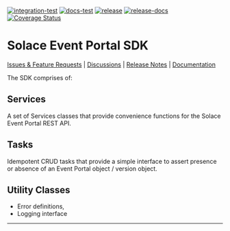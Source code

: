 [![integration-test](https://github.com/SolaceLabs/ep-sdk-typescript/actions/workflows/integration-test.yml/badge.svg)](https://github.com/SolaceLabs/ep-sdk-typescript/actions/workflows/integration-test.yml)
[![docs-test](https://github.com/SolaceLabs/ep-sdk-typescript/actions/workflows/docs-test.yml/badge.svg)](https://github.com/SolaceLabs/ep-sdk-typescript/actions/workflows/docs-test.yml)
[![release](https://github.com/SolaceLabs/ep-sdk-typescript/actions/workflows/release.yml/badge.svg)](https://github.com/SolaceLabs/ep-sdk-typescript/actions/workflows/release.yml)
[![release-docs](https://github.com/SolaceLabs/ep-sdk-typescript/actions/workflows/release-docs.yml/badge.svg)](https://github.com/SolaceLabs/ep-sdk-typescript/actions/workflows/release-docs.yml)
[![Coverage Status](https://coveralls.io/repos/github/solace-labs/ep-sdk/badge.svg?branch=main&kill_cache=1)](https://coveralls.io/github/solace-labs/ep-sdk?branch=main)


# Solace Event Portal SDK

[Issues & Feature Requests](https://github.com/SolaceLabs/ep-sdk-typescript/issues) |
[Discussions](https://github.com/SolaceLabs/ep-sdk-typescript/discussions) |
[Release Notes](./ReleaseNotes.md) |
[Documentation](https://solacelabs.github.io/ep-sdk-typescript/)


The SDK comprises of:

## Services

A set of Services classes that provide convenience functions for the Solace Event Portal REST API.

## Tasks

Idempotent CRUD tasks that provide a simple interface to assert presence or absence of an Event Portal object / version object.

## Utility Classes

- Error definitions,
- Logging interface




---
